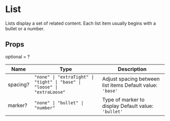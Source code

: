# List

Lists display a set of related content. Each list item usually begins with a bullet or a number.

## Props
optional = ?

| Name | Type | Description |
| --- | --- | --- |
| spacing? | <code>"none" &#124; "extraTight" &#124; "tight" &#124; "base" &#124; "loose" &#124; "extraLoose"</code> | Adjust spacing between list items Default value: <code>'base'</code> |
| marker? | <code>"none" &#124; "bullet" &#124; "number"</code> | Type of marker to display Default value: <code>'bullet'</code> |